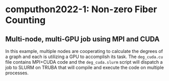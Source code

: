 # computhon2022-1: Non-zero Fiber Counting

## Multi-node, multi-GPU job using MPI and CUDA
In this example, multiple nodes are cooperating to calculate the degrees of a graph and each is utilizing a GPU to accomplish its task. The `deg_cuda.cu` file contains MPI+CUDA code and the `deg_cuda.slurm` script will dispatch a job to SLURM on TRUBA that will compile and execute the code on multiple processes.
